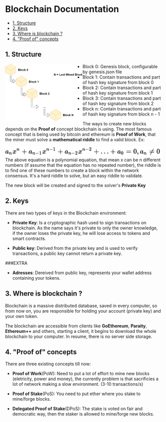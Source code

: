 # Blockchain Documentation

* [1. Structure](#1-structure)
* [2. Keys](#2-keys)
* [3. Where is blockchain ?](#3-where-is-blockchain-)
* [4. "Proof of" concepts](#4-proof-of-concepts)

## 1. Structure

<div align="center" style="float: left">
  <img alt="Blockchain Strucutre" width="250" src="https://github.com/marcosrachid/blockchain-definition/blob/master/public/Blockchain_Structure.png" />
</div>

* Block 0: Genesis block, configurable by genesis.json file
* Block 1: Contain transactions and part of hash key signature from block 0
* Block 2: Contain transactions and part of hash key signature from block 1
* Block 3: Contain transactions and part of hash key signature from block 2
* Block n: Contain transactions and part of hash key signature from block n - 1

The ways to create new blocks depends on the **Proof of** concept blockchain is using. The most famous concept that is being used by bitcoin and ethereum is **Proof of Work**, that the miner must solve a **mathematical riddle** to find a valid block. Ex:

<div align="center" style="float: left">
  <img alt="Mathematical Riddle" src="https://github.com/marcosrachid/blockchain-definition/blob/master/public/equation.svg" />
</div>

The above equation is a polynomial equation, that mean x can be n different numbers (if assume that the equation has no repeated number), the riddle is to find one of these numbers to create a block within the network consensus. It's a hard riddle to solve, but an easy riddle to validate.

The new block will be created and signed to the solver's **Private Key**

## 2. Keys

There are two types of keys in the Blockchain environment:

* **Private Key**: Is a cryptographic hash used to sign transactions on blockchain. As the name says it's private to only the owner knowledge, if the owner loses the private key, he will lose access to tokens and smart contracts.

* **Public key**: Derived from the private key and is used to verify transactions, a public key cannot return a private key.

###EXTRA

* **Adresses**: Dereived from public key, represents your wallet address containing your tokens.

## 3. Where is blockchain ?

Blockchain is a massive distributed database, saved in every computer, so from now on, you are responsible for holding your account (private key) and your own token.

The blockchain are accessible from clients like **GoEthereum**, **Paraity**, **Ethereum++** and others, starting a client, it begins to download the whole blockchain to your computer. In resume, there is no server side storage.

## 4. "Proof of" concepts

There are three existing concepts till now:

* **Proof of Work**(PoW): Need to put a lot of effort to mine new blocks (eletricity, power and money), the currently problem is that sacrificies a lot of network making a slow environment. (3-10 transactions/s)

* **Proof of Stake**(PoS): You need to put ether where you stake to mine/forge blocks.

* **Delegated Proof of Stake**(DPoS): The stake is voted on fair and democratic way, then the staker is allowed to mine/forge new blocks.
